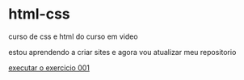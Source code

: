 # html-css
curso de css e html do curso em video

estou aprendendo a criar sites e agora vou atualizar meu 
repositorio

<a href="https://ruanvilelar4.github.io/html_css...../exercicios/ex001/index.html">
executar o exercicio 001</a>
